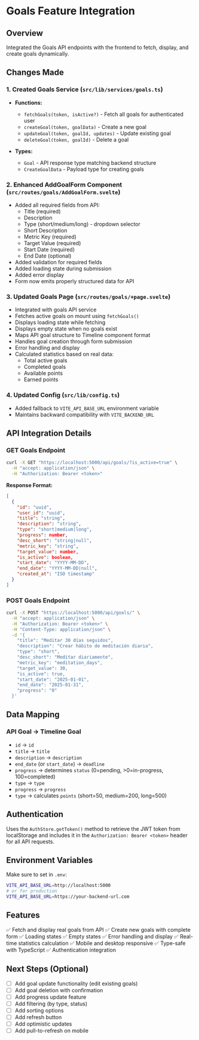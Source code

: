 # Goals Feature Integration

## Overview
Integrated the Goals API endpoints with the frontend to fetch, display, and create goals dynamically.

## Changes Made

### 1. Created Goals Service (`src/lib/services/goals.ts`)
- **Functions:**
  - `fetchGoals(token, isActive?)` - Fetch all goals for authenticated user
  - `createGoal(token, goalData)` - Create a new goal
  - `updateGoal(token, goalId, updates)` - Update existing goal
  - `deleteGoal(token, goalId)` - Delete a goal

- **Types:**
  - `Goal` - API response type matching backend structure
  - `CreateGoalData` - Payload type for creating goals

### 2. Enhanced AddGoalForm Component (`src/routes/goals/AddGoalForm.svelte`)
- Added all required fields from API:
  - Title (required)
  - Description
  - Type (short/medium/long) - dropdown selector
  - Short Description
  - Metric Key (required)
  - Target Value (required)
  - Start Date (required)
  - End Date (optional)
- Added validation for required fields
- Added loading state during submission
- Added error display
- Form now emits properly structured data for API

### 3. Updated Goals Page (`src/routes/goals/+page.svelte`)
- Integrated with goals API service
- Fetches active goals on mount using `fetchGoals()`
- Displays loading state while fetching
- Displays empty state when no goals exist
- Maps API goal structure to Timeline component format
- Handles goal creation through form submission
- Error handling and display
- Calculated statistics based on real data:
  - Total active goals
  - Completed goals
  - Available points
  - Earned points

### 4. Updated Config (`src/lib/config.ts`)
- Added fallback to `VITE_API_BASE_URL` environment variable
- Maintains backward compatibility with `VITE_BACKEND_URL`

## API Integration Details

### GET Goals Endpoint
```bash
curl -X GET "https://localhost:5000/api/goals/?is_active=true" \
  -H "accept: application/json" \
  -H "Authorization: Bearer <token>"
```

**Response Format:**
```json
[
  {
    "id": "uuid",
    "user_id": "uuid",
    "title": "string",
    "description": "string",
    "type": "short|medium|long",
    "progress": number,
    "desc_short": "string|null",
    "metric_key": "string",
    "target_value": number,
    "is_active": boolean,
    "start_date": "YYYY-MM-DD",
    "end_date": "YYYY-MM-DD|null",
    "created_at": "ISO timestamp"
  }
]
```

### POST Goals Endpoint
```bash
curl -X POST "https://localhost:5000/api/goals/" \
  -H "accept: application/json" \
  -H "Authorization: Bearer <token>" \
  -H "Content-Type: application/json" \
  -d '{
    "title": "Meditar 30 días seguidos",
    "description": "Crear hábito de meditación diaria",
    "type": "short",
    "desc_short": "Meditar diariamente",
    "metric_key": "meditation_days",
    "target_value": 30,
    "is_active": true,
    "start_date": "2025-01-01",
    "end_date": "2025-01-31",
    "progress": "0"
  }'
```

## Data Mapping

### API Goal → Timeline Goal
- `id` → `id`
- `title` → `title`
- `description` → `description`
- `end_date` (or `start_date`) → `deadline`
- `progress` → determines `status` (0=pending, >0=in-progress, 100=completed)
- `type` → `type`
- `progress` → `progress`
- `type` → calculates `points` (short=50, medium=200, long=500)

## Authentication
Uses the `AuthStore.getToken()` method to retrieve the JWT token from localStorage and includes it in the `Authorization: Bearer <token>` header for all API requests.

## Environment Variables
Make sure to set in `.env`:
```bash
VITE_API_BASE_URL=http://localhost:5000
# or for production
VITE_API_BASE_URL=https://your-backend-url.com
```

## Features
✅ Fetch and display real goals from API
✅ Create new goals with complete form
✅ Loading states
✅ Empty states
✅ Error handling and display
✅ Real-time statistics calculation
✅ Mobile and desktop responsive
✅ Type-safe with TypeScript
✅ Authentication integration

## Next Steps (Optional)
- [ ] Add goal update functionality (edit existing goals)
- [ ] Add goal deletion with confirmation
- [ ] Add progress update feature
- [ ] Add filtering (by type, status)
- [ ] Add sorting options
- [ ] Add refresh button
- [ ] Add optimistic updates
- [ ] Add pull-to-refresh on mobile
